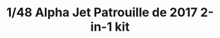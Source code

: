 ---
layout: product
title: "1/48 Alpha Jet  Patrouille de 2017 2-in-1 kit"
price: "5800" 
desc: "Maketa"
img_path: "/assets/img/KIN48064.webp"
brand: "N/A"
available: false
special_offer: false
new: false
soon: false
cat: "010000"
subcat: "010700"
subsubcat: "0N/A"
sifra: "KIN48064"
popular: false
spec: false
---